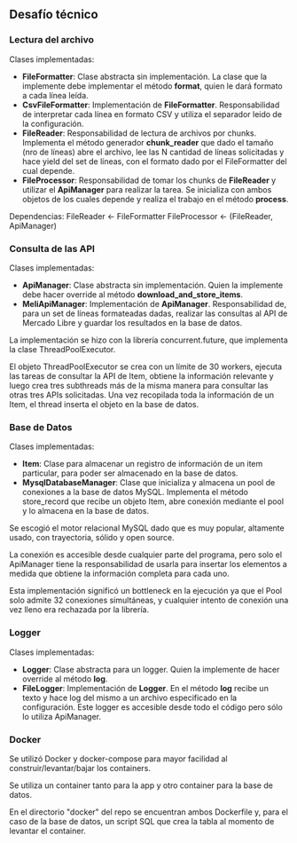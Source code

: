 ## Desafío técnico

### Lectura del archivo

Clases implementadas:
- **FileFormatter**:  Clase abstracta sin implementación. La clase que la implemente debe implementar el método **format**, quien le dará formato a cada línea leída.
- **CsvFileFormatter**: Implementación de **FileFormatter**. Responsabilidad de interpretar cada línea en formato CSV y utiliza el separador leido de la configuración.
- **FileReader**: Responsabilidad de lectura de archivos por chunks. Implementa el método generador **chunk_reader** que dado el tamaño (nro de líneas) abre el archivo, lee las N cantidad de líneas solicitadas y hace yield del set de líneas, con el formato dado por el FileFormatter del cual depende.
- **FileProcessor**: Responsabilidad de tomar los chunks de **FileReader** y utilizar el **ApiManager** para realizar la tarea. Se inicializa con ambos objetos de los cuales depende y realiza el trabajo en el método **process**.

Dependencias:
FileReader <- FileFormatter
FileProcessor <- (FileReader, ApiManager)

### Consulta de las API

Clases implementadas:
- **ApiManager**: Clase abstracta sin implementación. Quien la implemente debe hacer override al método **download_and_store_items**.
- **MeliApiManager**: Implementación de **ApiManager**. Responsabilidad de, para un set de líneas formateadas dadas, realizar las consultas al API de Mercado Libre y guardar los resultados en la base de datos. 

La implementación se hizo con la librería concurrent.future, que implementa la clase ThreadPoolExecutor.

El objeto ThreadPoolExecutor se crea con un límite de 30 workers, ejecuta las tareas de consultar la API de Item, obtiene la información relevante y luego crea tres subthreads más de la misma manera para consultar las otras tres APIs solicitadas. Una vez recopilada toda la información de un Item, el thread inserta el objeto en la base de datos.

### Base de Datos

Clases implementadas:
- **Item**: Clase para almacenar un registro de información de un item particular, para poder ser almacenado en la base de datos.
- **MysqlDatabaseManager**: Clase que inicializa y almacena un pool de conexiones a la base de datos MySQL. Implementa el método store_record que recibe un objeto Item, abre conexión mediante el pool y lo almacena en la base de datos.

Se escogió el motor relacional MySQL dado que es muy popular, altamente usado, con trayectoria, sólido y open source.

La conexión es accesible desde cualquier parte del programa, pero solo el ApiManager tiene la responsabilidad de usarla para insertar los elementos a medida que obtiene la información completa para cada uno.

Esta implementación significó un bottleneck en la ejecución ya que el Pool solo admite 32 conexiones simultáneas, y cualquier intento de conexión una vez lleno era rechazada por la librería.

### Logger

Clases implementadas:
- **Logger**: Clase abstracta para un logger. Quien la implemente de hacer override al método **log**.
- **FileLogger**: Implementación de **Logger**. En el método **log** recibe un texto y hace log del mismo a un archivo especificado en la configuración. Este logger es accesible desde todo el código pero sólo lo utiliza ApiManager.

### Docker

Se utilizó Docker y docker-compose para mayor facilidad al construir/levantar/bajar los containers.

Se utiliza un container tanto para la app y otro container para la base de datos.

En el directorio "docker" del repo se encuentran ambos Dockerfile y, para el caso de la base de datos, un script SQL que crea la tabla al momento de levantar el container.
